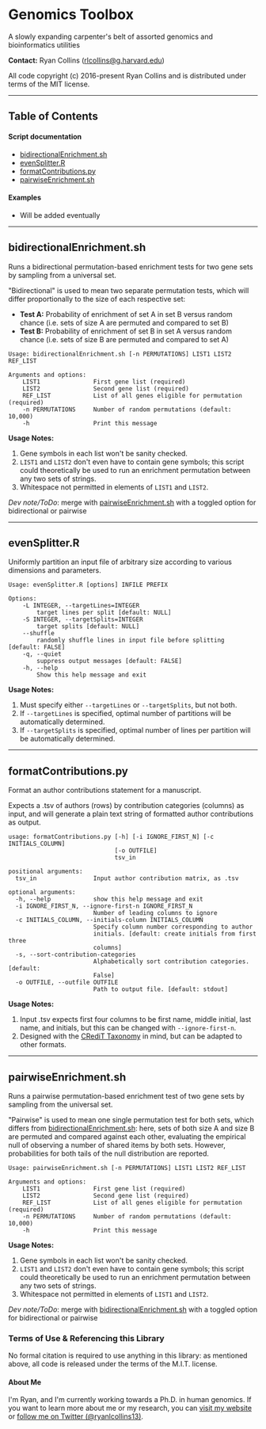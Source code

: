 # Genomics Toolbox
A slowly expanding carpenter's belt of assorted genomics and bioinformatics utilities

**Contact:** Ryan Collins (rlcollins@g.harvard.edu)

All code copyright (c) 2016-present Ryan Collins and is distributed under terms of the MIT license.  

---  
## Table of Contents  
#### Script documentation  
- [bidirectionalEnrichment.sh](https://github.com/RCollins13/ScriptToolbox#bidirectionalenrichmentsh)  
- [evenSplitter.R](https://github.com/RCollins13/ScriptToolbox#evensplitterr)
- [formatContributions.py](https://github.com/RCollins13/ScriptToolbox#formatcontributionspy)
- [pairwiseEnrichment.sh](https://github.com/RCollins13/ScriptToolbox#pairwiseenrichmentsh)  

#### Examples  
- Will be added eventually  
--- 

## bidirectionalEnrichment.sh  
Runs a bidirectional permutation-based enrichment tests for two gene sets by sampling from a universal set.  

"Bidirectional" is used to mean two separate permutation tests, which will differ proportionally to the size of each respective set:  

*  **Test A:** Probability of enrichment of set A in set B versus random chance (i.e. sets of size A are permuted and compared to set B)  
*  **Test B:** Probability of enrichment of set B in set A versus random chance (i.e. sets of size B are permuted and compared to set A)  

```
Usage: bidirectionalEnrichment.sh [-n PERMUTATIONS] LIST1 LIST2 REF_LIST

Arguments and options:
	LIST1               First gene list (required)
	LIST2               Second gene list (required)
	REF_LIST            List of all genes eligible for permutation (required)
	-n PERMUTATIONS     Number of random permutations (default: 10,000)
	-h                  Print this message
```
**Usage Notes:**  
1. Gene symbols in each list won't be sanity checked.  
2. `LIST1` and `LIST2` don't even have to contain gene symbols; this script could theoretically be used to run an enrichment permutation between any two sets of strings.
3. Whitespace not permitted in elements of `LIST1` and `LIST2`.  

_Dev note/ToDo_: merge with [pairwiseEnrichment.sh](https://github.com/RCollins13/ScriptToolbox#pairwiseenrichmentsh) with a toggled option for bidirectional or pairwise 

--- 

## evenSplitter.R  
Uniformly partition an input file of arbitrary size according to various dimensions and parameters.    

```
Usage: evenSplitter.R [options] INFILE PREFIX

Options:
	-L INTEGER, --targetLines=INTEGER
		target lines per split [default: NULL]
	-S INTEGER, --targetSplits=INTEGER
		target splits [default: NULL]
	--shuffle
		randomly shuffle lines in input file before splitting [default: FALSE]
	-q, --quiet
		suppress output messages [default: FALSE]
	-h, --help
		Show this help message and exit
```
**Usage Notes:**  
1. Must specify either `--targetLines` or `--targetSplits`, but not both.
2. If `--targetLines` is specified, optimal number of partitions will be automatically determined.  
3. If `--targetSplits` is specified, optimal number of lines per partition will be automatically determined.  

--- 

## formatContributions.py  
Format an author contributions statement for a manuscript.  

Expects a .tsv of authors (rows) by contribution categories (columns) as input, and will generate a plain text string of formatted author contributions as output.

```
usage: formatContributions.py [-h] [-i IGNORE_FIRST_N] [-c INITIALS_COLUMN]
                              [-o OUTFILE]
                              tsv_in

positional arguments:
  tsv_in                Input author contribution matrix, as .tsv

optional arguments:
  -h, --help            show this help message and exit
  -i IGNORE_FIRST_N, --ignore-first-n IGNORE_FIRST_N
                        Number of leading columns to ignore
  -c INITIALS_COLUMN, --initials-column INITIALS_COLUMN
                        Specify column number corresponding to author
                        initials. [default: create initials from first three
                        columns]
  -s, --sort-contribution-categories
                        Alphabetically sort contribution categories. [default:
                        False]
  -o OUTFILE, --outfile OUTFILE
                        Path to output file. [default: stdout]
```

**Usage Notes:**  
1. Input .tsv expects first four columns to be first name, middle initial, last name, and initials, but this can be changed with `--ignore-first-n`.  
2. Designed with the [CRediT Taxonomy](http://credit.niso.org/) in mind, but can be adapted to other formats.  

--- 

## pairwiseEnrichment.sh  
Runs a pairwise permutation-based enrichment test of two gene sets by sampling from the universal set.  

"Pairwise" is used to mean one single permutation test for both sets, which differs from [bidirectionalEnrichment.sh](https://github.com/RCollins13/ScriptToolbox#bidirectionalenrichmentsh): here, sets of both size A and size B are permuted and compared against each other, evaluating the empirical null of observing a number of shared items by both sets. However, probabilities for both tails of the null distribution are reported.  

```
Usage: pairwiseEnrichment.sh [-n PERMUTATIONS] LIST1 LIST2 REF_LIST

Arguments and options:
	LIST1               First gene list (required)
	LIST2               Second gene list (required)
	REF_LIST            List of all genes eligible for permutation (required)
	-n PERMUTATIONS     Number of random permutations (default: 10,000)
	-h                  Print this message
```
**Usage Notes:**  
1. Gene symbols in each list won't be sanity checked.  
2. `LIST1` and `LIST2` don't even have to contain gene symbols; this script could theoretically be used to run an enrichment permutation between any two sets of strings.
3. Whitespace not permitted in elements of `LIST1` and `LIST2`.  

_Dev note/ToDo_: merge with [bidirectionalEnrichment.sh](https://github.com/RCollins13/ScriptToolbox#bidirectionalenrichmentsh) with a toggled option for bidirectional or pairwise 

### Terms of Use &amp; Referencing this Library 
No formal citation is required to use anything in this library: as mentioned above, all code is released under the terms of the M.I.T. license.     

#### About Me
I'm Ryan, and I'm currently working towards a Ph.D. in human genomics. If you want to learn more about me or my research, you can [visit my website](http://ryanlcollins.com) or [follow me on Twitter (@ryanlcollins13)](https://twitter.com/ryanlcollins13).
  